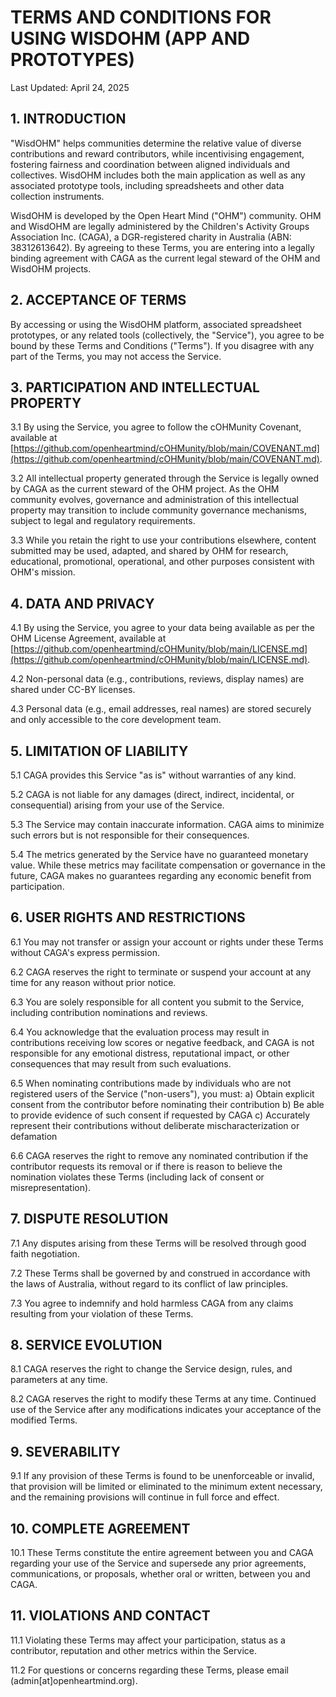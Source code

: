 # TERMS AND CONDITIONS FOR USING WISDOHM (APP AND PROTOTYPES)

Last Updated: April 24, 2025

## **1\. INTRODUCTION**

"WisdOHM" helps communities determine the relative value of diverse contributions and reward contributors, while incentivising engagement, fostering fairness and coordination between aligned individuals and collectives. WisdOHM includes both the main application as well as any associated prototype tools, including spreadsheets and other data collection instruments.

WisdOHM is developed by the Open Heart Mind ("OHM") community. OHM and WisdOHM are legally administered by the Children's Activity Groups Association Inc. (CAGA), a DGR-registered charity in Australia (ABN: 38312613642). By agreeing to these Terms, you are entering into a legally binding agreement with CAGA as the current legal steward of the OHM and WisdOHM projects.

## **2\. ACCEPTANCE OF TERMS**

By accessing or using the WisdOHM platform, associated spreadsheet prototypes, or any related tools (collectively, the "Service"), you agree to be bound by these Terms and Conditions ("Terms"). If you disagree with any part of the Terms, you may not access the Service.

## **3\. PARTICIPATION AND INTELLECTUAL PROPERTY**

3.1 By using the Service, you agree to follow the cOHMunity Covenant, available at [https://github.com/openheartmind/cOHMunity/blob/main/COVENANT.md](https://github.com/openheartmind/cOHMunity/blob/main/COVENANT.md).

3.2 All intellectual property generated through the Service is legally owned by CAGA as the current steward of the OHM project. As the OHM community evolves, governance and administration of this intellectual property may transition to include community governance mechanisms, subject to legal and regulatory requirements.

3.3 While you retain the right to use your contributions elsewhere, content submitted may be used, adapted, and shared by OHM for research, educational, promotional, operational, and other purposes consistent with OHM's mission.

## **4\. DATA AND PRIVACY**

4.1 By using the Service, you agree to your data being available as per the OHM License Agreement, available at [https://github.com/openheartmind/cOHMunity/blob/main/LICENSE.md](https://github.com/openheartmind/cOHMunity/blob/main/LICENSE.md). 

4.2 Non-personal data (e.g., contributions, reviews, display names) are shared under CC-BY licenses.

4.3 Personal data (e.g., email addresses, real names) are stored securely and only accessible to the core development team.

## **5\. LIMITATION OF LIABILITY**

5.1 CAGA provides this Service "as is" without warranties of any kind.

5.2 CAGA is not liable for any damages (direct, indirect, incidental, or consequential) arising from your use of the Service.

5.3 The Service may contain inaccurate information. CAGA aims to minimize such errors but is not responsible for their consequences.

5.4 The metrics generated by the Service have no guaranteed monetary value. While these metrics may facilitate compensation or governance in the future, CAGA makes no guarantees regarding any economic benefit from participation.

## **6\. USER RIGHTS AND RESTRICTIONS**

6.1 You may not transfer or assign your account or rights under these Terms without CAGA's express permission.

6.2 CAGA reserves the right to terminate or suspend your account at any time for any reason without prior notice.

6.3 You are solely responsible for all content you submit to the Service, including contribution nominations and reviews.

6.4 You acknowledge that the evaluation process may result in contributions receiving low scores or negative feedback, and CAGA is not responsible for any emotional distress, reputational impact, or other consequences that may result from such evaluations.

6.5 When nominating contributions made by individuals who are not registered users of the Service ("non-users"), you must: a) Obtain explicit consent from the contributor before nominating their contribution b) Be able to provide evidence of such consent if requested by CAGA c) Accurately represent their contributions without deliberate mischaracterization or defamation

6.6 CAGA reserves the right to remove any nominated contribution if the contributor requests its removal or if there is reason to believe the nomination violates these Terms (including lack of consent or misrepresentation).

## **7\. DISPUTE RESOLUTION**

7.1 Any disputes arising from these Terms will be resolved through good faith negotiation.

7.2 These Terms shall be governed by and construed in accordance with the laws of Australia, without regard to its conflict of law principles.

7.3 You agree to indemnify and hold harmless CAGA from any claims resulting from your violation of these Terms.

## **8\. SERVICE EVOLUTION**

8.1 CAGA reserves the right to change the Service design, rules, and parameters at any time.

8.2 CAGA reserves the right to modify these Terms at any time. Continued use of the Service after any modifications indicates your acceptance of the modified Terms.

## **9\. SEVERABILITY**

9.1 If any provision of these Terms is found to be unenforceable or invalid, that provision will be limited or eliminated to the minimum extent necessary, and the remaining provisions will continue in full force and effect.

## **10\. COMPLETE AGREEMENT**

10.1 These Terms constitute the entire agreement between you and CAGA regarding your use of the Service and supersede any prior agreements, communications, or proposals, whether oral or written, between you and CAGA.

## **11\. VIOLATIONS AND CONTACT**

11.1 Violating these Terms may affect your participation, status as a contributor, reputation and other metrics within the Service.

11.2 For questions or concerns regarding these Terms, please email (admin\[at\]openheartmind.org).

